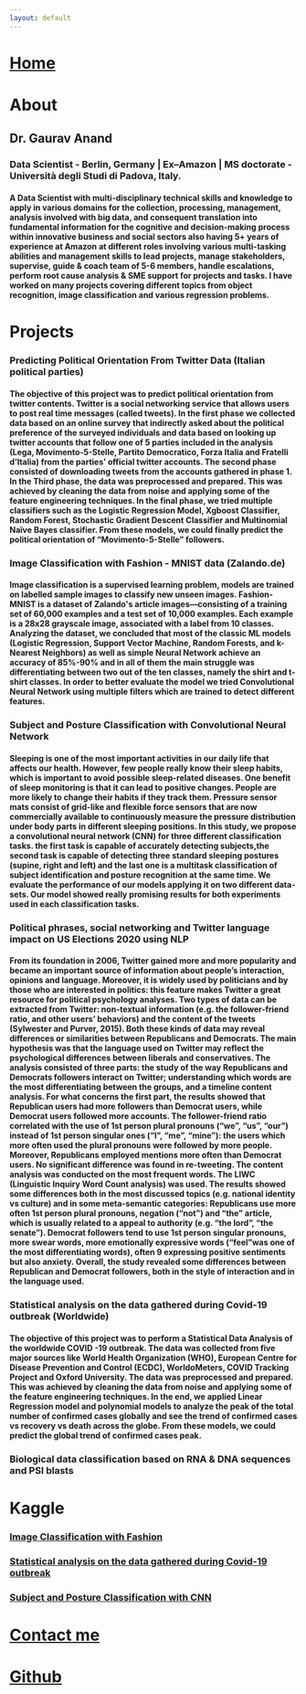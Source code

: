 ```yaml
---
layout: default
---
```


# [Home](https://grvanand001.github.io/)

# About

## Dr. Gaurav Anand
### Data Scientist - Berlin, Germany | Ex–Amazon | MS doctorate - Università degli Studi di Padova, Italy.

#### A Data Scientist with multi-disciplinary technical skills and knowledge to apply in various domains for the collection, processing, management, analysis involved with big data, and consequent translation into fundamental information for the cognitive and decision-making process within innovative business and social sectors also having 5+ years of experience at Amazon at different roles involving various multi-tasking abilities and management skills to lead projects, manage stakeholders, supervise, guide & coach team of 5-6 members, handle escalations, perform root cause analysis & SME support for projects and tasks. I have worked on many projects covering different topics from object recognition, image classification and various regression problems.

# Projects

### Predicting Political Orientation From Twitter Data (Italian political parties)

#### The objective of this project was to predict political orientation from twitter contents. Twitter is a social networking service that allows users to post real time messages (called tweets). In the first phase we collected data based on an online survey that indirectly asked about the political preference of the surveyed individuals and data based on looking up twitter accounts that follow one of 5 parties included in the analysis (Lega, Movimento-5-Stelle, Partito Democratico, Forza Italia and Fratelli d’Italia) from the parties’ official twitter accounts. The second phase consisted of downloading tweets from the accounts gathered in phase 1. In the Third phase, the data was preprocessed and prepared. This was achieved by cleaning the data from noise and applying some of the feature engineering techniques. In the final phase, we tried multiple classifiers such as the Logistic Regression Model, Xgboost Classifier, Random Forest, Stochastic Gradient Descent Classifier and Multinomial Naïve Bayes classifier. From these models, we could finally predict the political orientation of “Movimento-5-Stelle” followers.

### Image Classification with Fashion - MNIST data (Zalando.de)

#### Image classification is a supervised learning problem, models are trained on labelled sample images to classify new unseen images. Fashion-MNIST is a dataset of Zalando's article images—consisting of a training set of 60,000 examples and a test set of 10,000 examples. Each example is a 28x28 grayscale image, associated with a label from 10 classes. Analyzing the dataset, we concluded that most of the classic ML models (Logistic Regression, Support Vector Machine, Random Forests, and k-Nearest Neighbors) as well as simple Neural Network achieve an accuracy of 85%-90% and in all of them the main struggle was differentiating between two out of the ten classes, namely the shirt and t-shirt classes. In order to better evaluate the model we tried Convolutional Neural Network using multiple filters which are trained to detect different features.

### Subject and Posture Classification with Convolutional Neural Network

#### Sleeping is one of the most important activities in our daily life that affects our health. However, few people really know their sleep habits, which is important to avoid possible sleep-related diseases. One benefit of sleep monitoring is that it can lead to positive changes. People are more likely to change their habits if they track them. Pressure sensor mats consist of grid-like and flexible force sensors that are now commercially available to continuously measure the pressure distribution under body parts in different sleeping positions. In this study, we propose a convolutional neural network (CNN) for three different classification tasks. the first task is capable of accurately detecting subjects,the second task is capable of detecting three standard sleeping postures (supine, right and left) and the last one is a multitask classification of subject identification and posture recognition at the same time. We evaluate the performance of our models applying it on two different data-sets. Our model showed really promising results for both experiments used in each classification tasks.

### Political phrases, social networking and Twitter language impact on US Elections 2020 using NLP

#### From its foundation in 2006, Twitter gained more and more popularity and became an important source of information about people’s interaction, opinions and language. Moreover, it is widely used by politicians and by those who are interested in politics: this feature makes Twitter a great resource for political psychology analyses. Two types of data can be extracted from Twitter: non-textual information (e.g. the follower-friend ratio, and other users’ behaviors) and the content of the tweets (Sylwester and Purver, 2015). Both these kinds of data may reveal differences or similarities between Republicans and Democrats. The main hypothesis was that the language used on Twitter may reflect the psychological differences between liberals and conservatives. The analysis consisted of three parts: the study of the way Republicans and Democrats followers interact on Twitter; understanding which words are the most differentiating between the groups, and a timeline content analysis. For what concerns the first part, the results showed that Republican users had more followers than Democrat users, while Democrat users followed more accounts. The follower-friend ratio correlated with the use of 1st person plural pronouns (“we”, “us”, “our”) instead of 1st person singular ones (“I”, “me”, “mine”): the users which more often used the plural pronouns were followed by more people. Moreover, Republicans employed mentions more often than Democrat users. No significant difference was found in re-tweeting. The content analysis was conducted on the most frequent words. The LIWC (Linguistic Inquiry Word Count analysis) was used. The results showed some differences both in the most discussed topics (e.g. national identity vs culture) and in some meta-semantic categories: Republicans use more often 1st person plural pronouns, negation (“not”) and “the” article, which is usually related to a appeal to authority (e.g. “the lord”, “the senate”). Democrat followers tend to use 1st person singular pronouns, more swear words, more emotionally expressive words (“feel”was one of the most differentiating words), often 9 expressing positive sentiments but also anxiety. Overall, the study revealed some differences between Republican and Democrat followers, both in the style of interaction and in the language used.

### Statistical analysis on the data gathered during Covid-19 outbreak (Worldwide)

#### The objective of this project was to perform a Statistical Data Analysis of the worldwide COVID -19 outbreak. The data was collected from five major sources like World Health Organization (WHO), European Centre for Disease Prevention and Control (ECDC), WorldoMeters, COVID Tracking Project and Oxford University. The data was preprocessed and prepared. This was achieved by cleaning the data from noise and applying some of the feature engineering techniques. In the end, we applied Linear Regression model and polynomial models to analyze the peak of the total number of confirmed cases globally and see the trend of confirmed cases vs recovery vs death across the globe. From these models, we could predict the global trend of confirmed cases peak.

### Biological data classification based on RNA & DNA sequences and PSI blasts

# Kaggle

### [Image Classification with Fashion](https://www.kaggle.com/grvaries001/image-classification-challenge)

### [Statistical analysis on the data gathered during Covid-19 outbreak](https://www.kaggle.com/grvaries001/covid19-global-confirmed-cases-prediction-lr-model)

### [Subject and Posture Classification with CNN](https://www.kaggle.com/code/grvaries001/subject-and-posture-classification-with-cnn)


# [Contact me](grv.aries001@gmail.com)

# [Github](https://grvanand001.github.io/)
